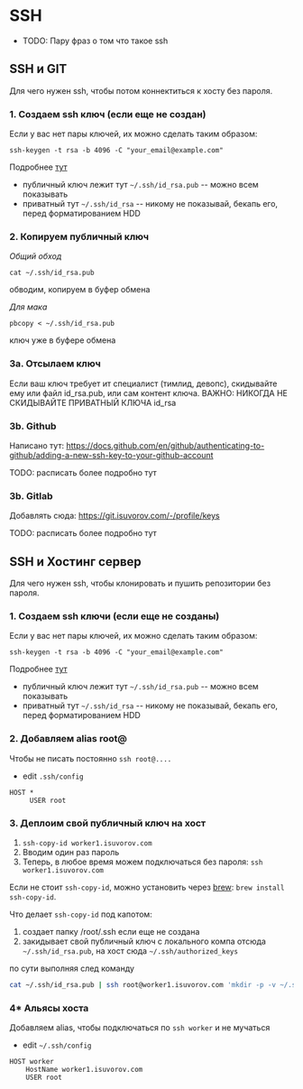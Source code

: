 # SSH

- TODO: Пару фраз о том что такое ssh 


## SSH и GIT 

Для чего нужен ssh, чтобы потом коннектиться к хосту без пароля.


### 1. Создаем ssh ключ (если еще не создан)
Если у вас нет пары ключей, их можно сделать таким образом:

```
ssh-keygen -t rsa -b 4096 -C "your_email@example.com"
```
Подробнее [тут](https://help.github.com/articles/generating-a-new-ssh-key-and-adding-it-to-the-ssh-agent/)

- публичный ключ лежит тут `~/.ssh/id_rsa.pub` -- можно всем показывать
- приватный тут `~/.ssh/id_rsa` -- никому не показывай, бекапь его, перед форматированием HDD




### 2. Копируем публичный ключ


*Общий обход*
```
cat ~/.ssh/id_rsa.pub
```

обводим, копируем в буфер обмена


*Для мака* 
```
pbcopy < ~/.ssh/id_rsa.pub
```

ключ уже в буфере обмена


### 3а. Отсылаем ключ

Если ваш ключ требует ит специалист (тимлид, девопс), скидывайте ему или файл id_rsa.pub, или сам контент ключа. 
ВАЖНО: НИКОГДА НЕ СКИДЫВАЙТЕ ПРИВАТНЫЙ КЛЮЧА id_rsa


### 3b. Github

Написано тут:
https://docs.github.com/en/github/authenticating-to-github/adding-a-new-ssh-key-to-your-github-account

TODO: расписать более подробно тут


### 3b. Gitlab

Добавлять сюда:
https://git.isuvorov.com/-/profile/keys

TODO: расписать более подробно тут


## SSH и Хостинг сервер

Для чего нужен ssh, чтобы клонировать и пушить репозитории без пароля.


### 1. Создаем ssh ключи (если еще не созданы)
Если у вас нет пары ключей, их можно сделать таким образом:

```
ssh-keygen -t rsa -b 4096 -C "your_email@example.com"
```
Подробнее [тут](https://help.github.com/articles/generating-a-new-ssh-key-and-adding-it-to-the-ssh-agent/)

- публичный ключ лежит тут `~/.ssh/id_rsa.pub` -- можно всем показывать
- приватный тут `~/.ssh/id_rsa` -- никому не показывай, бекапь его, перед форматированием HDD

### 2. Добавляем alias root@

Чтобы не писать постоянно `ssh root@....`

- edit `.ssh/config`
```
HOST *
     USER root
```

### 3. Деплоим свой публичный ключ на хост
	
1. `ssh-copy-id worker1.isuvorov.com`
2. Вводим один раз пароль
3. Теперь, в любое время можем подключаться без пароля:	`ssh worker1.isuvorov.com`

Если не стоит `ssh-copy-id`, можно установить через [brew](/osx.md): `brew install ssh-copy-id`.

Что делает `ssh-copy-id` под капотом:
1. создает папку /root/.ssh если еще не создана
2. закидывает свой публичный ключ с локального компа отсюда `~/.ssh/id_rsa.pub`, на хост сюда `~/.ssh/authorized_keys`

по сути выполняя след команду
```bash
cat ~/.ssh/id_rsa.pub | ssh root@worker1.isuvorov.com 'mkdir -p -v ~/.ssh; cat >> ~/.ssh/authorized_keys'
```


### 4* Альясы хоста
Добавляем alias, чтобы подключаться по `ssh worker` и не мучаться

- edit `~/.ssh/config`
```
HOST worker
	HostName worker1.isuvorov.com
	USER root
```

